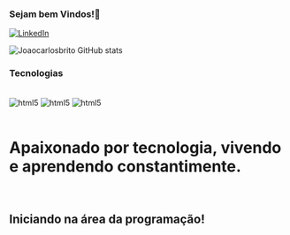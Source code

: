 ### Sejam bem Vindos!👋

[![LinkedIn](https://img.shields.io/badge/LinkedIn-0077B5?style=for-the-badge&logo=linkedin&logoColor=white)](https://www.linkedin.com/in/jo%C3%A3o-carlos-brito/)

![Joaocarlosbrito GitHub stats](https://github-readme-stats.vercel.app/api?username=Joaocarlosbrito&show_icons=true&theme=dracula)

### Tecnologias 

<div style="display: inline_block"><br/>
  <img align="center" alt="html5" src="https://img.shields.io/badge/HTML5-E34F26?style=for-the-badge&logo=html5&logoColor=white"/>
  <img align="center" alt="html5" src="https://img.shields.io/badge/CSS3-1572B6?style=for-the-badge&logo=css3&logoColor=white"/>
  <img align="center" alt="html5" src="https://img.shields.io/badge/JavaScript-F7DF1E?style=for-the-badge&logo=javascript&logoColor=black"/>
</div><br/>
  <h1>Apaixonado por tecnologia, vivendo e aprendendo constantimente.</h1><br/>
  <h2>Iniciando na área da programação!</h2>
